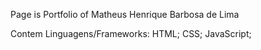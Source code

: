 Page is Portfolio of Matheus Henrique Barbosa de Lima

Contem Linguagens/Frameworks:
HTML;
CSS;
JavaScript;
